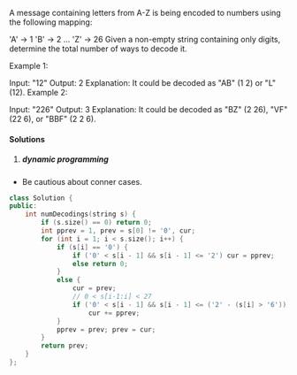 A message containing letters from A-Z is being encoded to numbers using the following mapping:

'A' -> 1
'B' -> 2
...
'Z' -> 26
Given a non-empty string containing only digits, determine the total number of ways to decode it.

Example 1:

Input: "12"
Output: 2
Explanation: It could be decoded as "AB" (1 2) or "L" (12).
Example 2:

Input: "226"
Output: 3
Explanation: It could be decoded as "BZ" (2 26), "VF" (22 6), or "BBF" (2 2 6).


#### Solutions

1. ##### dynamic programming

- Be cautious about conner cases.

```cpp
class Solution {
public:
    int numDecodings(string s) {
        if (s.size() == 0) return 0;
        int pprev = 1, prev = s[0] != '0', cur;
        for (int i = 1; i < s.size(); i++) {
            if (s[i] == '0') {
                if ('0' < s[i - 1] && s[i - 1] <= '2') cur = pprev;
                else return 0;
            }
            else {
                cur = prev;
                // 0 < s[i-1:i] < 27
                if ('0' < s[i - 1] && s[i - 1] <= ('2' - (s[i] > '6')))
                    cur += pprev;
            }
            pprev = prev; prev = cur;
        }
        return prev;
    }
};
```